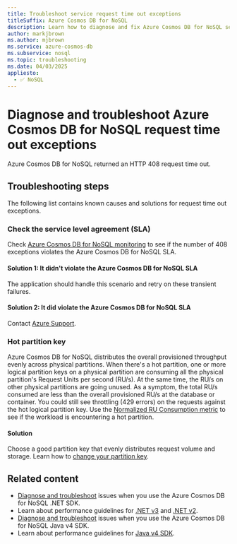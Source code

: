 ```yaml
---
title: Troubleshoot service request time out exceptions
titleSuffix: Azure Cosmos DB for NoSQL
description: Learn how to diagnose and fix Azure Cosmos DB for NoSQL service request time out exceptions.
author: markjbrown
ms.author: mjbrown
ms.service: azure-cosmos-db
ms.subservice: nosql
ms.topic: troubleshooting
ms.date: 04/03/2025
appliesto:
  - ✅ NoSQL
---
```


# Diagnose and troubleshoot Azure Cosmos DB for NoSQL request time out exceptions

Azure Cosmos DB for NoSQL returned an HTTP 408 request time out.

## Troubleshooting steps

The following list contains known causes and solutions for request time out exceptions.

### Check the service level agreement (SLA)

Check [Azure Cosmos DB for NoSQL monitoring](../monitor.md) to see if the number of 408 exceptions violates the Azure Cosmos DB for NoSQL SLA.

#### Solution 1: It didn't violate the Azure Cosmos DB for NoSQL SLA

The application should handle this scenario and retry on these transient failures.

#### Solution 2: It did violate the Azure Cosmos DB for NoSQL SLA

Contact [Azure Support](https://aka.ms/azure-support).
 
### Hot partition key

Azure Cosmos DB for NoSQL distributes the overall provisioned throughput evenly across physical partitions. When there's a hot partition, one or more logical partition keys on a physical partition are consuming all the physical partition's Request Units per second (RU/s). At the same time, the RU/s on other physical partitions are going unused. As a symptom, the total RU/s consumed are less than the overall provisioned RU/s at the database or container. You could still see throttling (429 errors) on the requests against the hot logical partition key. Use the [Normalized RU Consumption metric](../monitor-normalized-request-units.md) to see if the workload is encountering a hot partition. 

#### Solution

Choose a good partition key that evenly distributes request volume and storage. Learn how to [change your partition key](https://devblogs.microsoft.com/cosmosdb/how-to-change-your-partition-key/).

## Related content

- [Diagnose and troubleshoot](troubleshoot-dotnet-sdk.md) issues when you use the Azure Cosmos DB for NoSQL .NET SDK.
- Learn about performance guidelines for [.NET v3](performance-tips-dotnet-sdk-v3.md) and [.NET v2](performance-tips.md).
- [Diagnose and troubleshoot](troubleshoot-java-sdk-v4.md) issues when you use the Azure Cosmos DB for NoSQL Java v4 SDK.
- Learn about performance guidelines for [Java v4 SDK](performance-tips-java-sdk-v4.md).
